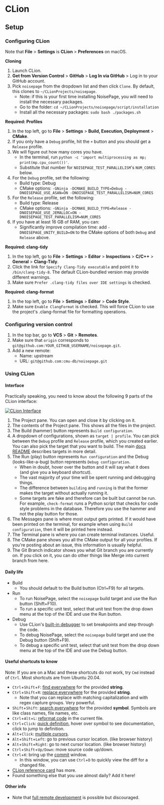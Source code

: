 # CLion

## Setup

### Configuring CLion

Note that **File** > **Settings** is **CLion** > **Preferences** on macOS.

**Cloning**
1. Launch CLion.
2. **Get from Version Control** > **GitHub** > **Log In via GitHub** > Log in to your GitHub account.
3. Pick `noisepage` from the dropdown list and then click `Clone`. By default, this clones to `~/CLionProjects/noisepage`.
   - Note: if this is your first time installing NoisePage, you will need to install the necessary packages.
   - Go to the folder: `cd ~/CLionProjects/noisepage/script/installation`
   - Install all the necessary packages: `sudo bash ./packages.sh`

**Required: Profiles**
1. In the top left, go to **File** > **Settings** > **Build, Execution, Deployment** > **CMake**.  
2. If you only have a `Debug` profile, hit the `+` button and you should get a `Release` profile.
3. We will figure out how many cores you have.
   - In the terminal, run `python -c 'import multiprocessing as mp; print(mp.cpu_count())'`.
   - Substitute that number for `NOISEPAGE_TEST_PARALLELISM`'s `NUM_CORES` below.
4. For the `Debug` profile, set the following:
   - Build type: Debug
   - CMake options: `-GNinja -DCMAKE_BUILD_TYPE=Debug -DNOISEPAGE_USE_ASAN=ON -DNOISEPAGE_TEST_PARALLELISM=NUM_CORES`
5. For the `Release` profile, set the following:
   - Build type: Release
   - CMake options: `-GNinja -DCMAKE_BUILD_TYPE=Release -DNOISEPAGE_USE_JEMALLOC=ON -DNOISEPAGE_TEST_PARALLELISM=NUM_CORES`
6. If you have at least 16 GB of RAM, you can:
   - Significantly improve compilation time: add `-DNOISEPAGE_UNITY_BUILD=ON` to the CMake options of both `Debug` and `Release` above.

**Required: clang-tidy**  
1. In the top left, go to **File** > **Settings** > **Editor** > **Inspections** > **C/C++** > **General** > **Clang-Tidy**.
2. Click the link for `Specify Clang-Tidy executable` and point it to `/bin/clang-tidy-8`. The default CLion-bundled version may provide different warnings.
3. Make sure `Prefer .clang-tidy files over IDE settings` is checked.

**Required: clang-format**  
1. In the top left, go to **File** > **Settings** > **Editor** > **Code Style**.
2. Make sure `Enable ClangFormat` is checked. This will force CLion to use the project's .clang-format file for formatting operations.

### Configuring version control

1. In the top bar, go to **VCS** > **Git** > **Remotes**.
2. Make sure that `origin` corresponds to `git@github.com:YOUR_GITHUB_USERNAME/noisepage.git`.
3. Add a new remote:
   - Name: upstream
   - URL: `git@github.com:cmu-db/noisepage.git` 

### Using CLion

#### Interface

Practically speaking, you need to know about the following 9 parts of the CLion interface:

[![CLion Interface](https://i.imgur.com/A6kvN6j.png)](https://imgur.com/a/MKXu2gv)

1. The Project pane. You can open and close it by clicking on it.
2. The contents of the Project pane. This shows all the files in the project.
3. The Build (hammer) button represents `Build configuration`.
4. A dropdown of configurations, shown as `target | profile`. You can pick between the `Debug` profile and `Release` profile, which you created earlier. You can also pick the target that you want to build. The main [docs README](https://github.com/noisepage/docs/README.md) describes targets in more detail.
5. The Run (play) button represents `Run configuration` and the Debug (looks-like-a-bug) button represents `Debug configuration`.
   - When in doubt, hover over the button and it will say what it does (and give you a keyboard shortcut).
   - The vast majority of your time will be spent running and debugging things.
   - The difference between `building` and `running` is that the former makes the target without actually running it.
   - Some targets are fake and therefore can be built but cannot be run. For example, `check-format` runs a Python script that checks for code style problems in the database. Therefore you use the hammer and not the play button for those.
6. The Messages pane is where most output gets printed. If it would have been printed on the terminal, for example when using `Build configuration`, then it will be printed here instead.
7. The Terminal pane is where you can create terminal instances. Useful.
8. The CMake pane shows you all the CMake output for all your profiles. If you're posting about an issue, this information is usually helpful.
9. The Git Branch indicator shows you what Git branch you are currently on. If you click on it, you can do other things like Merge into current branch from here.

#### Daily life

- Build
    - You should default to the Build button (Ctrl+F9) for all targets.
- Run
    - To run NoisePage, select the `noisepage` build target and use the Run button (Shift+F10).
    - To run a specific unit test, select that unit test from the drop down menu at the top of the IDE and use the Run button.
- Debug
    - Use CLion's [built-in debugger](https://blog.jetbrains.com/clion/2015/05/debug-clion/) to set breakpoints and step through the code.
    - To debug NoisePage, select the `noisepage` build target and use the Debug button (Shift+F9).
    - To debug a specific unit test, select that unit test from the drop down menu at the top of the IDE and use the Debug button.

#### Useful shortcuts to know

Note: If you are on a Mac and these shortcuts do not work, try `Cmd` instead of `Ctrl`. Most shortcuts are from Ubuntu 20.04.

- `Ctrl`+`Shift`+`F`: [find everywhere](https://www.jetbrains.com/help/clion/finding-and-replacing-text-in-project.html) for the provided **string**.
- `Ctrl`+`Shift`+`R`: [replace everywhere](https://www.jetbrains.com/help/clion/finding-and-replacing-text-in-project.html) for the provided **string**.
   - Note that you can replace with matching capitalization and with regex capture groups. Very powerful. 
- `Shift`+`Shift`: [search everywhere](https://www.jetbrains.com/help/clion/searching-everywhere.html) for the provided **symbol**. Symbols are like class names, file names, etc.
- `Ctrl`+`Alt`+`L`: [reformat code](https://www.jetbrains.com/help/idea/reformat-and-rearrange-code.html) in the current file.
- `Ctrl`+`Click`: [quick definition](https://www.jetbrains.com/help/clion/viewing-definition.html), hover over symbol to see documentation, click to jump to definition.
- `Alt`+`Click`: [multiple cursors](https://www.jetbrains.com/help/rider/Multicursor.html).
- `Alt`+`Shift`+`Left`: go to previous cursor location. (like browser history)
- `Alt`+`Shift`+`Right`: go to next cursor location. (like browser history)
- `Ctrl`+`Shift`+`Up/Down`: move source code up/down.
- `Ctrl`+`K`: bring up the [commit](https://www.jetbrains.com/help/clion/commit-and-push-changes.html) window.
   - In this window, you can use `Ctrl`+`D` to quickly view the diff for a changed file.
- [CLion reference card](https://resources.jetbrains.com/storage/products/clion/docs/CLion_ReferenceCard.pdf) has more.
- Found something else that you use almost daily? Add it here!

#### Other info

- Note that [full remote development](https://www.jetbrains.com/help/clion/remote-development.html#full-remote-procedure) is possible but discouraged.